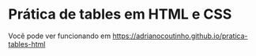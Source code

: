 # Prática de tables em HTML e CSS
Você pode ver funcionando em https://adrianocoutinho.github.io/pratica-tables-html
